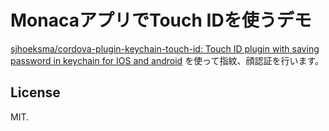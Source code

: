 # MonacaアプリでTouch IDを使うデモ

[sjhoeksma/cordova-plugin-keychain-touch-id: Touch ID plugin with saving password in keychain for IOS and android](https://github.com/sjhoeksma/cordova-plugin-keychain-touch-id) を使って指紋、顔認証を行います。

## License

MIT.

